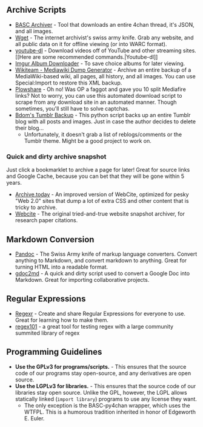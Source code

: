 ## Archive Scripts

* [BASC Archiver](https://github.com/bibanon/BASC-Archiver) - Tool that downloads an entire 4chan thread, it's JSON, and all images.
* [Wget](http://github.com/baslqc/baslqc/wiki/Wget) - The internet archivist's swiss army knife. Grab any website, and all public data on it for offline viewing (or into WARC format).
* [youtube-dl](https://github.com/rg3/youtube-dl) - Download videos off of YouTube and other streaming sites. [[Here are some recommended commands.|Youtube-dl]]
* [Imgur Album Downloader](https://github.com/alexgisby/imgur-album-downloader) - To save choice albums for later viewing.
* [Wikiteam - Mediawiki Dump Generator](http://archiveteam.org/index.php?title=WikiTeam#Tools_and_source_code) - Archive an entire backup of a MediaWiki-based wiki, all pages, all history, and all images. You can use Special:Import to restore this XML backup.
* [Plowshare](https://github.com/mcrapet/plowshare) - Oh no! Was OP a faggot and gave you 10 split Mediafire links? Not to worry, you can use this automated download script to scrape from any download site in an automated manner. Though sometimes, you'll still have to solve captchas.
* [Bdom's Tumblr Backup](https://github.com/bdoms/tumblr_backup) - This python script backs up an entire Tumblr blog with all posts and images. Just in case the author decides to delete their blog...
  * Unfortunately, it doesn't grab a list of reblogs/comments or the Tumblr theme. Might be a good project to work on.

### Quick and dirty archive snapshot

Just click a bookmarklet to archive a page for later! Great for source links and Google Cache, because you can bet that they will be gone within 5 years.

* [Archive.today](http://archive.today/) - An improved version of WebCite, optimized for pesky "Web 2.0" sites that dump a lot of extra CSS and other content that is tricky to archive.
* [Webcite](http://www.webcitation.org/) - The original tried-and-true website snapshot archiver, for research paper citations.

## Markdown Conversion

* [Pandoc](http://johnmacfarlane.net/pandoc/) - The Swiss Army knife of markup language converters. Convert anything to Markdown, and convert markdown to anything. Great for turning HTML into a readable format.
* [gdoc2md](http://lifehacker.com/this-script-converts-google-documents-to-markdown-for-e-511746113) - A quick and dirty script used to convert a Google Doc into Markdown. Great for importing collaborative projects.

## Regular Expressions

* [Regexr](http://www.regexr.com/) - Create and share Regular Expressions for everyone to use. Great for learning how to make them.
* [regex101](http://www.regex101.com) - a great tool for testing regex with a large community summited library of regex

## Programming Guidelines

* **Use the GPLv3 for programs/scripts.** - This ensures that the source code of our programs stay open-source, and any derivatives are open source.
* **Use the LGPLv3 for libraries.** - This ensures that the source code of our libraries stay open source. Unlike the GPL, however, the LGPL allows statically linked (`import library`) programs to use any license they want.
  * The only exception is the BASC-py4chan wrapper, which uses the WTFPL. This is a humorous tradition inherited in honor of Edgeworth E. Euler.